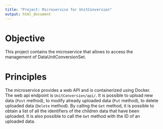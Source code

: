 ```yaml
---
title: "Project: Microservice for UnitConversion"
output: html_document
---
```


Objective
===
This project contains the microservice that allows to access the management of DataUnitConversionSet.


Principles
===
The microservice provides a web API and is containerized using Docker. The web api endpoint is `UnitConversion/api/`. It is possible to upload new data 
(`Post` method), to modify already uploaded data (`Put` method), to delete uploaded data (`Delete` method). By calling the `Get` method, 
it is possible to obtain a list of all the identifiers of the children data that have been uploaded. It is also possible 
to call the `Get` method with the ID of an uploaded data.


